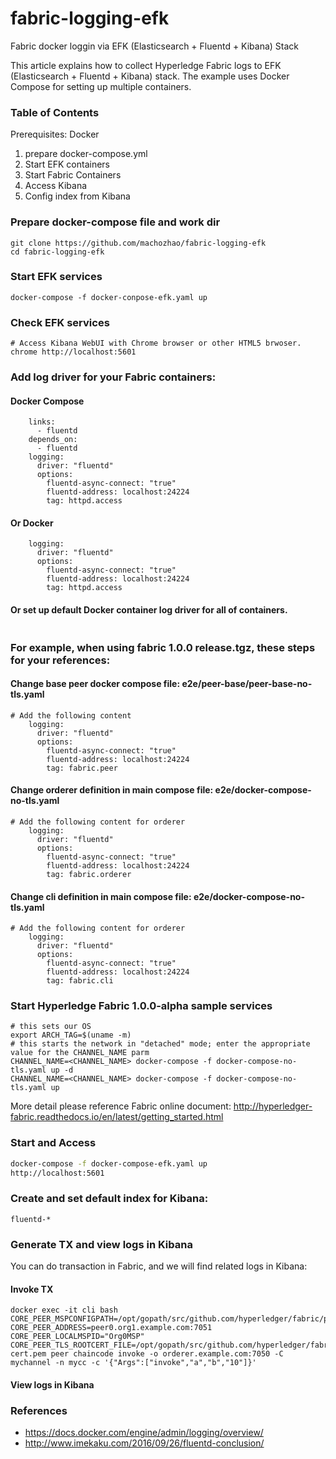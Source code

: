 # fabric-logging-efk
Fabric docker loggin via EFK (Elasticsearch + Fluentd + Kibana) Stack

This article explains how to collect Hyperledge Fabric logs to EFK (Elasticsearch + Fluentd + Kibana) stack. The example uses Docker Compose for setting up multiple containers.

### Table of Contents
Prerequisites: Docker
1. prepare docker-compose.yml
1. Start EFK containers
1. Start Fabric Containers
1. Access Kibana
1. Config index from Kibana

### Prepare docker-compose file and work dir
```
git clone https://github.com/machozhao/fabric-logging-efk
cd fabric-logging-efk
```

### Start EFK services
```
docker-compose -f docker-conpose-efk.yaml up
```
### Check EFK services
```
# Access Kibana WebUI with Chrome browser or other HTML5 brwoser.
chrome http://localhost:5601
```

### Add log driver for your Fabric containers:
#### Docker Compose
```
    links:
      - fluentd
    depends_on:
      - fluentd
    logging:
      driver: "fluentd"
      options:
        fluentd-async-connect: "true"
        fluentd-address: localhost:24224
        tag: httpd.access
```        
#### Or Docker
```
    logging:
      driver: "fluentd"
      options:
        fluentd-async-connect: "true"
        fluentd-address: localhost:24224
        tag: httpd.access
```        
#### Or set up default Docker container log driver for all of containers.
```
```
### For example, when using fabric 1.0.0 release.tgz, these steps for your references:
#### Change base peer docker compose file: e2e/peer-base/peer-base-no-tls.yaml 
```
# Add the following content 
    logging:
      driver: "fluentd"
      options:
        fluentd-async-connect: "true"
        fluentd-address: localhost:24224
        tag: fabric.peer
```
#### Change orderer definition in main compose file: e2e/docker-compose-no-tls.yaml 
```
# Add the following content for orderer 
    logging:
      driver: "fluentd"
      options:
        fluentd-async-connect: "true"
        fluentd-address: localhost:24224
        tag: fabric.orderer
```
#### Change cli definition in main compose file: e2e/docker-compose-no-tls.yaml 
```
# Add the following content for orderer 
    logging:
      driver: "fluentd"
      options:
        fluentd-async-connect: "true"
        fluentd-address: localhost:24224
        tag: fabric.cli
```

### Start Hyperledge Fabric 1.0.0-alpha sample services
```
# this sets our OS
export ARCH_TAG=$(uname -m)
# this starts the network in "detached" mode; enter the appropriate value for the CHANNEL_NAME parm
CHANNEL_NAME=<CHANNEL_NAME> docker-compose -f docker-compose-no-tls.yaml up -d
CHANNEL_NAME=<CHANNEL_NAME> docker-compose -f docker-compose-no-tls.yaml up
```
More detail please reference Fabric online document: http://hyperledger-fabric.readthedocs.io/en/latest/getting_started.html


### Start and Access
```bash
docker-compose -f docker-compose-efk.yaml up
http://localhost:5601
```
### Create and set default index for Kibana: 
```
fluentd-*
```
### Generate TX and view logs in Kibana
You can do transaction in Fabric, and we will find related logs in Kibana:
#### Invoke TX
```
docker exec -it cli bash
CORE_PEER_MSPCONFIGPATH=/opt/gopath/src/github.com/hyperledger/fabric/peer/crypto/peerOrganizations/org1.example.com/peers/peer0.org1.example.com CORE_PEER_ADDRESS=peer0.org1.example.com:7051 CORE_PEER_LOCALMSPID="Org0MSP" CORE_PEER_TLS_ROOTCERT_FILE=/opt/gopath/src/github.com/hyperledger/fabric/peer/crypto/peerOrganizations/org1.example.com/peers/peer0.org1.example.com/cacerts/org1.example.com-cert.pem peer chaincode invoke -o orderer.example.com:7050 -C mychannel -n mycc -c '{"Args":["invoke","a","b","10"]}'
```
#### View logs in Kibana


### References
* https://docs.docker.com/engine/admin/logging/overview/
* http://www.imekaku.com/2016/09/26/fluentd-conclusion/
